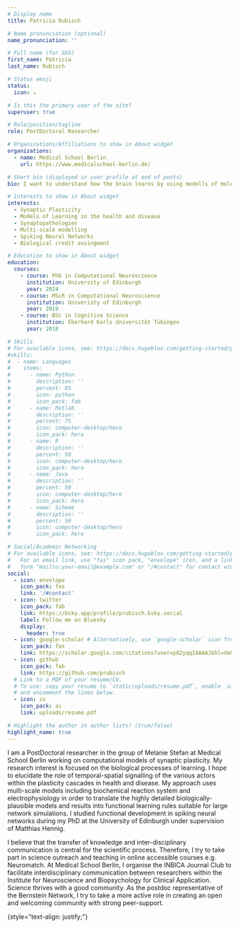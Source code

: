 ```yaml
---
# Display name
title: Patricia Rubisch

# Name pronunciation (optional)
name_pronunciation: ''

# Full name (for SEO)
first_name: Patricia
last_name: Rubisch

# Status emoji
status:
  icon: ☕️

# Is this the primary user of the site?
superuser: true

# Role/position/tagline
role: PostDoctoral Researcher

# Organizations/Affiliations to show in About widget
organizations:
  - name: Medical School Berlin 
    url: https://www.medicalschool-berlin.de/

# Short bio (displayed in user profile at end of posts)
bio: I want to understand how the brain learns by using modells of molecular pathways, ion channels and synpases transferring the insights to networks. 

# Interests to show in About widget
interests:
  - Synaptic Plasticity
  - Models of Learning in the health and disease
  - Synaptopathologies
  - Multi-scale modelling
  - Spiking Neural Networks
  - Biological credit assingment

# Education to show in About widget
education:
  courses:
    - course: PhD in Computational Neuroscience
      institution: University of Edinburgh
      year: 2024
    - course: MScR in Computational Neuroscience
      institution: Univeristy of Edinburgh
      year: 2019
    - course: BSc in Cognitive Science
      institution: Eberhard Karls Universität Tübingen
      year: 2018

# Skills
# For available icons, see: https://docs.hugoblox.com/getting-started/page-builder/#icons
#skills:
#  - name: Languages
#    items:
#      - name: Python
#        description: ''
#        percent: 85
#        icon: python
#        icon_pack: fab
#      - name: Matlab
#        description: ''
#        percent: 75
#        icon: computer-desktop/hero
#        icon_pack: hero
#      - name: R
#        description: ''
#        percent: 50
#        icon: computer-desktop/hero
#        icon_pack: hero
#      - name: Java
#        description: ''
#        percent: 50
#        icon: computer-desktop/hero
#        icon_pack: hero
#      - name: Scheme
#        description: ''
#        percent: 50
#        icon: computer-desktop/hero
#        icon_pack: hero

# Social/Academic Networking
# For available icons, see: https://docs.hugoblox.com/getting-started/page-builder/#icons
#   For an email link, use "fas" icon pack, "envelope" icon, and a link in the
#   form "mailto:your-email@example.com" or "/#contact" for contact widget.
social:
  - icon: envelope
    icon_pack: fas
    link: '/#contact'
  - icon: twitter
    icon_pack: fab
    link: https://bsky.app/profile/prubisch.bsky.social
    label: Follow me on Bluesky
    display:
      header: true
  - icon: google-scholar # Alternatively, use `google-scholar` icon from `ai` icon pack
    icon_pack: fas
    link: https://scholar.google.com/citations?user=p82yqqIAAAAJ&hl=de&oi=ao
  - icon: github
    icon_pack: fab
    link: https://github.com/prubisch
  # Link to a PDF of your resume/CV.
  # To use: copy your resume to `static/uploads/resume.pdf`, enable `ai` icons in `params.yaml`,
  # and uncomment the lines below.
  - icon: cv
    icon_pack: ai
    link: uploads/resume.pdf

# Highlight the author in author lists? (true/false)
highlight_name: true
---
```


I am a PostDoctoral researcher in the group of Melanie Stefan at Medical School Berlin working on computational models of synaptic plasticity. My research interest is focused on the biological processes of learning. I hope to elucidate the role of temporal-spatial signalling of the various actors within the plasticity cascades in health and disease. My approach uses multi-scale models including biochemical reaction system and electrophysiology in order to translate the highly detailed biologically-plausible models and results into functional learning rules suitable for large network simulations. I studied functional development in spiking neural networks during my PhD at the University of Edinburgh under supervision of Matthias Hennig.

 I believe that the transfer of knowledge and inter-disciplinary communication is central for the scientific process. Therefore, I try to take part in science outreach and teaching in online accessible courses e.g. Neuromatch. At Medical School Berlin, I organise the INBICA Journal Club to facilitate interdisciplinary communication between researchers within the Institute for Neuroscience and Biopsychology for Clinical Application. Science thrives with a good community. As the postdoc representative of the Bernstein Network, I try to take a more active role in creating an open and welcoming community with strong peer-support. 

{style="text-align: justify;"}
